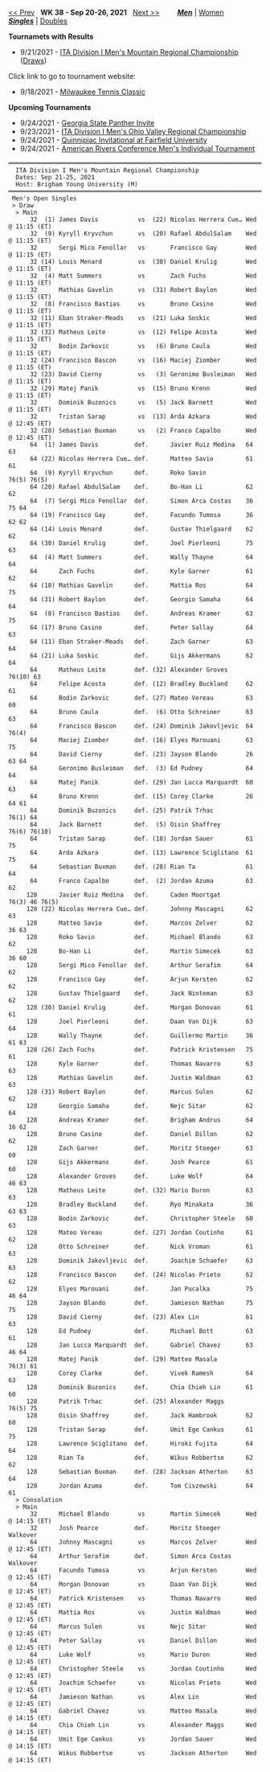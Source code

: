 [<< Prev](men_singles_2137.md) &nbsp; **WK 38 - Sep 20-26, 2021** &nbsp; [Next >>](men_singles_2139.md) &nbsp;&nbsp;&nbsp;&nbsp;&nbsp;&nbsp;&nbsp; [***Men***](./men_singles_2138.md) &#124; [Women](./women_singles_2138.md) &nbsp;&nbsp;&nbsp;&nbsp;&nbsp; [***Singles***](./men_singles_2138.md) &#124; [Doubles](./men_doubles_2138.md)

**Tournamets with Results**  
- 9/21/2021 - [ITA Division I Men's Mountain Regional Championship](#21-39721) ([Draws](https://colleges.wearecollegetennis.com/competitions/BrighamYoungUniversityM/Tournaments/Overview/0A12EB81-68AE-4020-9FA2-B2DB100CE962))  

Click link to go to tournament website:  
- 9/18/2021 - <a href="https://colleges.wearecollegetennis.com/competitions/ITA/Tournaments/Overview/4310416C-7EB8-49BC-9A59-895CD6BEE8F8" target="_blank">Milwaukee Tennis Classic</a>

**Upcoming Tournaments**  
- 9/24/2021 - <a href="https://colleges.wearecollegetennis.com/competitions/GeorgiaStateUniversityM/Tournaments/Overview/B537401C-4CA4-4C79-A319-9E137D884288" target="_blank">Georgia State Panther Invite</a>
- 9/23/2021 - <a href="https://colleges.wearecollegetennis.com/competitions/UnivOfTennesseeKnoxvilleM/Tournaments/Overview/E67E61FF-EAE8-48C4-A7F4-925524DBA1AC" target="_blank">ITA Division I Men's Ohio Valley Regional Championship</a>
- 9/24/2021 - <a href="https://colleges.wearecollegetennis.com/competitions/QuinnipiacUniversityM/Tournaments/Overview/4CA1F754-31D9-4DCF-8BB3-0098D93E8693" target="_blank">Quinnipiac Invitational at Fairfield University</a>
- 9/24/2021 - <a href="https://colleges.wearecollegetennis.com/competitions/ITA/Tournaments/Overview/63F6590C-8978-4423-B779-D29954A953E1" target="_blank">American Rivers Conference Men's Individual Tournament</a>

<a name="21-39721"></a>
~~~
══════════════════════════════════════════════════════════════════════════════════
  ITA Division I Men's Mountain Regional Championship
  Dates: Sep 21-25, 2021
  Host: Brigham Young University (M)
══════════════════════════════════════════════════════════════════════════════════
 Men's Open Singles
 > Draw
  > Main
      32  (1) James Davis           vs  (22) Nicolas Herrera Cue… Wed @ 11:15 (ET)
      32  (9) Kyryll Kryvchun       vs  (20) Rafael AbdulSalam    Wed @ 11:15 (ET)
      32      Sergi Mico Fenollar   vs       Francisco Gay        Wed @ 11:15 (ET)
      32 (14) Louis Menard          vs  (30) Daniel Krulig        Wed @ 11:15 (ET)
      32  (4) Matt Summers          vs       Zach Fuchs           Wed @ 11:15 (ET)
      32      Mathias Gavelin       vs  (31) Robert Baylon        Wed @ 11:15 (ET)
      32  (8) Francisco Bastias     vs       Bruno Casino         Wed @ 11:15 (ET)
      32 (11) Eban Straker-Meads    vs  (21) Luka Soskic          Wed @ 11:15 (ET)
      32 (32) Matheus Leite         vs  (12) Felipe Acosta        Wed @ 11:15 (ET)
      32      Bodin Zarkovic        vs   (6) Bruno Caula          Wed @ 11:15 (ET)
      32 (24) Francisco Bascon      vs  (16) Maciej Ziomber       Wed @ 11:15 (ET)
      32 (23) David Cierny          vs   (3) Geronimo Busleiman   Wed @ 11:15 (ET)
      32 (29) Matej Panik           vs  (15) Bruno Krenn          Wed @ 11:15 (ET)
      32      Dominik Buzonics      vs   (5) Jack Barnett         Wed @ 11:15 (ET)
      32      Tristan Sarap         vs  (13) Arda Azkara          Wed @ 12:45 (ET)
      32 (28) Sebastian Buxman      vs   (2) Franco Capalbo       Wed @ 12:45 (ET)
      64  (1) James Davis          def.      Javier Ruiz Medina   64 63
      64 (22) Nicolas Herrera Cue… def.      Matteo Savio         61 61
      64  (9) Kyryll Kryvchun      def.      Roko Savin           76(5) 76(5)
      64 (20) Rafael AbdulSalam    def.      Bo-Han Li            62 62
      64  (7) Sergi Mico Fenollar  def.      Simon Arca Costas    36 75 64
      64 (19) Francisco Gay        def.      Facundo Tumosa       36 62 62
      64 (14) Louis Menard         def.      Gustav Thielgaard    62 62
      64 (30) Daniel Krulig        def.      Joel Pierleoni       75 63
      64  (4) Matt Summers         def.      Wally Thayne         64 64
      64      Zach Fuchs           def.      Kyle Garner          61 62
      64 (10) Mathias Gavelin      def.      Mattia Ros           64 75
      64 (31) Robert Baylon        def.      Georgio Samaha       64 64
      64  (8) Francisco Bastias    def.      Andreas Kramer       63 75
      64 (17) Bruno Casino         def.      Peter Sallay         64 63
      64 (11) Eban Straker-Meads   def.      Zach Garner          63 64
      64 (21) Luka Soskic          def.      Gijs Akkermans       62 64
      64      Matheus Leite        def. (32) Alexander Groves     76(10) 63
      64      Felipe Acosta        def. (12) Bradley Buckland     62 61
      64      Bodin Zarkovic       def. (27) Mateo Vereau         63 60
      64      Bruno Caula          def.  (6) Otto Schreiner       63 63
      64      Francisco Bascon     def. (24) Dominik Jakovljevic  64 76(4)
      64      Maciej Ziomber       def. (16) Elyes Marouani       63 75
      64      David Cierny         def. (23) Jayson Blando        26 63 64
      64      Geronimo Busleiman   def.  (3) Ed Pudney            64 64
      64      Matej Panik          def. (29) Jan Lucca Marquardt  60 63
      64      Bruno Krenn          def. (15) Corey Clarke         26 64 61
      64      Dominik Buzonics     def. (25) Patrik Trhac         76(1) 64
      64      Jack Barnett         def.  (5) Oisin Shaffrey       76(6) 76(10)
      64      Tristan Sarap        def. (18) Jordan Sauer         61 75
      64      Arda Azkara          def. (13) Lawrence Sciglitano  61 75
      64      Sebastian Buxman     def. (28) Rian Ta              61 64
      64      Franco Capalbo       def.  (2) Jordan Azuma         63 62
     128      Javier Ruiz Medina   def.      Caden Moortgat       76(3) 46 76(5)
     128 (22) Nicolas Herrera Cue… def.      Johnny Mascagni      62 63
     128      Matteo Savio         def.      Marcos Zelver        62 36 63
     128      Roko Savin           def.      Michael Blando       63 62
     128      Bo-Han Li            def.      Martin Simecek       63 36 60
     128      Sergi Mico Fenollar  def.      Arthur Serafim       64 62
     128      Francisco Gay        def.      Arjun Kersten        62 62
     128      Gustav Thielgaard    def.      Jack Ninteman        63 62
     128 (30) Daniel Krulig        def.      Morgan Donovan       61 61
     128      Joel Pierleoni       def.      Daan Van Dijk        63 64
     128      Wally Thayne         def.      Guillermo Martin     36 61 63
     128 (26) Zach Fuchs           def.      Patrick Kristensen   75 61
     128      Kyle Garner          def.      Thomas Navarro       63 63
     128      Mathias Gavelin      def.      Justin Waldman       63 63
     128 (31) Robert Baylon        def.      Marcus Sulen         62 62
     128      Georgio Samaha       def.      Nejc Sitar           62 64
     128      Andreas Kramer       def.      Brigham Andrus       64 16 62
     128      Bruno Casino         def.      Daniel Dillon        62 62
     128      Zach Garner          def.      Moritz Stoeger       63 60
     128      Gijs Akkermans       def.      Josh Pearce          61 60
     128      Alexander Groves     def.      Luke Wolf            64 46 63
     128      Matheus Leite        def. (32) Mario Duron          63 63
     128      Bradley Buckland     def.      Ryo Minakata         36 63 63
     128      Bodin Zarkovic       def.      Christopher Steele   60 63
     128      Mateo Vereau         def. (27) Jordan Coutinho      61 62
     128      Otto Schreiner       def.      Nick Vroman          61 63
     128      Dominik Jakovljevic  def.      Joachim Schaefer     63 63
     128      Francisco Bascon     def. (24) Nicolas Prieto       62 62
     128      Elyes Marouani       def.      Jan Pucalka          75 46 64
     128      Jayson Blando        def.      Jamieson Nathan      75 75
     128      David Cierny         def. (23) Alex Lin             61 63
     128      Ed Pudney            def.      Michael Bott         63 61
     128      Jan Lucca Marquardt  def.      Gabriel Chavez       63 46 64
     128      Matej Panik          def. (29) Matteo Masala        76(3) 61
     128      Corey Clarke         def.      Vivek Ramesh         64 63
     128      Dominik Buzonics     def.      Chia Chieh Lin       61 60
     128      Patrik Trhac         def. (25) Alexander Maggs      76(5) 75
     128      Oisin Shaffrey       def.      Jack Hambrook        62 60
     128      Tristan Sarap        def.      Umit Ege Cankus      61 75
     128      Lawrence Sciglitano  def.      Hiroki Fujita        64 64
     128      Rian Ta              def.      Wikus Robbertse      62 62
     128      Sebastian Buxman     def. (28) Jackson Atherton     63 64
     128      Jordan Azuma         def.      Tom Ciszewski        64 61
  > Consolation
  > Main
      32      Michael Blando        vs       Martin Simecek       Wed @ 14:15 (ET)
      32      Josh Pearce          def.      Moritz Stoeger       Walkover
      64      Johnny Mascagni       vs       Marcos Zelver        Wed @ 12:45 (ET)
      64      Arthur Serafim       def.      Simon Arca Costas    Walkover
      64      Facundo Tumosa        vs       Arjun Kersten        Wed @ 12:45 (ET)
      64      Morgan Donovan        vs       Daan Van Dijk        Wed @ 12:45 (ET)
      64      Patrick Kristensen    vs       Thomas Navarro       Wed @ 12:45 (ET)
      64      Mattia Ros            vs       Justin Waldman       Wed @ 12:45 (ET)
      64      Marcus Sulen          vs       Nejc Sitar           Wed @ 12:45 (ET)
      64      Peter Sallay          vs       Daniel Dillon        Wed @ 12:45 (ET)
      64      Luke Wolf             vs       Mario Duron          Wed @ 12:45 (ET)
      64      Christopher Steele    vs       Jordan Coutinho      Wed @ 12:45 (ET)
      64      Joachim Schaefer      vs       Nicolas Prieto       Wed @ 12:45 (ET)
      64      Jamieson Nathan       vs       Alex Lin             Wed @ 12:45 (ET)
      64      Gabriel Chavez        vs       Matteo Masala        Wed @ 14:15 (ET)
      64      Chia Chieh Lin        vs       Alexander Maggs      Wed @ 14:15 (ET)
      64      Umit Ege Cankus       vs       Jordan Sauer         Wed @ 14:15 (ET)
      64      Wikus Robbertse       vs       Jackson Atherton     Wed @ 14:15 (ET)
~~~
